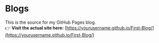 #  Blogs

This is the source for my GitHub Pages blog.  
👉 **Visit the actual site here:** [https://yourusername.github.io/First-Blog/](https://yourusername.github.io/First-Blog/)
